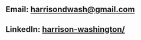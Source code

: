 ## Email: [harrisondwash@gmail.com](harrisondwash@gmail.com)
## LinkedIn: [harrison-washington/](https://www.linkedin.com/in/harrison-washington/)

